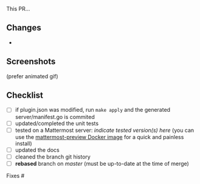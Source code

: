 This PR...

## Changes

-

## Screenshots

(prefer animated gif)

## Checklist

- [ ] if plugin.json was modified, run `make apply` and the generated server/manifest.go is commited
- [ ] updated/completed the unit tests
- [ ] tested on a Mattermost server: _indicate tested version(s) here_ (you can use the [mattermost-preview Docker image](https://docs.mattermost.com/install/docker-local-machine.html) for a quick and painless install)
- [ ] updated the docs
- [ ] cleaned the branch git history
- [ ] **rebased** branch on *master* (must be up-to-date at the time of merge)

Fixes #